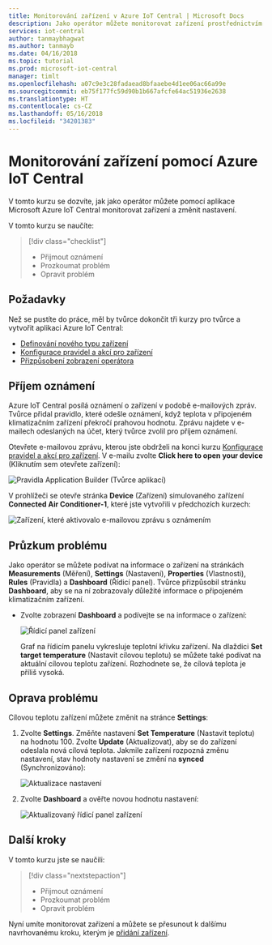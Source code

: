 ```yaml
---
title: Monitorování zařízení v Azure IoT Central | Microsoft Docs
description: Jako operátor můžete monitorovat zařízení prostřednictvím aplikace Azure IoT Central.
services: iot-central
author: tanmaybhagwat
ms.author: tanmayb
ms.date: 04/16/2018
ms.topic: tutorial
ms.prod: microsoft-iot-central
manager: timlt
ms.openlocfilehash: a07c9e3c28fadaead8bfaaebe4d1ee06ac66a99e
ms.sourcegitcommit: eb75f177fc59d90b1b667afcfe64ac51936e2638
ms.translationtype: HT
ms.contentlocale: cs-CZ
ms.lasthandoff: 05/16/2018
ms.locfileid: "34201383"
---
```

# <a name="use-azure-iot-central-to-monitor-your-devices"></a>Monitorování zařízení pomocí Azure IoT Central

V tomto kurzu se dozvíte, jak jako operátor můžete pomocí aplikace Microsoft Azure IoT Central monitorovat zařízení a změnit nastavení.

V tomto kurzu se naučíte:

> [!div class="checklist"]
> * Přijmout oznámení
> * Prozkoumat problém
> * Opravit problém

## <a name="prerequisites"></a>Požadavky

Než se pustíte do práce, měl by tvůrce dokončit tři kurzy pro tvůrce a vytvořit aplikaci Azure IoT Central:

* [Definování nového typu zařízení](tutorial-define-device-type.md)
* [Konfigurace pravidel a akcí pro zařízení](tutorial-configure-rules.md)
* [Přizpůsobení zobrazení operátora](tutorial-customize-operator.md)

## <a name="receive-a-notification"></a>Příjem oznámení

Azure IoT Central posílá oznámení o zařízení v podobě e-mailových zpráv. Tvůrce přidal pravidlo, které odešle oznámení, když teplota v připojeném klimatizačním zařízení překročí prahovou hodnotu. Zprávu najdete v e-mailech odeslaných na účet, který tvůrce zvolil pro příjem oznámení.

Otevřete e-mailovou zprávu, kterou jste obdrželi na konci kurzu [Konfigurace pravidel a akcí pro zařízení](tutorial-configure-rules.md). V e-mailu zvolte **Click here to open your device** (Kliknutím sem otevřete zařízení):

![Pravidla Application Builder (Tvůrce aplikací)](media/tutorial-monitor-devices/email.png)

V prohlížeči se otevře stránka **Device** (Zařízení) simulovaného zařízení **Connected Air Conditioner-1**, které jste vytvořili v předchozích kurzech:

![Zařízení, které aktivovalo e-mailovou zprávu s oznámením](media/tutorial-monitor-devices/sourcedevice.png)

## <a name="investigate-an-issue"></a>Průzkum problému

Jako operátor se můžete podívat na informace o zařízení na stránkách **Measurements** (Měření), **Settings** (Nastavení), **Properties** (Vlastnosti), **Rules** (Pravidla) a **Dashboard** (Řídicí panel). Tvůrce přizpůsobil stránku **Dashboard**, aby se na ní zobrazovaly důležité informace o připojeném klimatizačním zařízení.

* Zvolte zobrazení **Dashboard** a podívejte se na informace o zařízení:

    ![Řídicí panel zařízení](media/tutorial-monitor-devices/initial_screen.png)

    Graf na řídicím panelu vykresluje teplotní křivku zařízení. Na dlaždici **Set target temperature** (Nastavit cílovou teplotu) se můžete také podívat na aktuální cílovou teplotu zařízení. Rozhodnete se, že cílová teplota je příliš vysoká.

## <a name="remediate-an-issue"></a>Oprava problému

Cílovou teplotu zařízení můžete změnit na stránce **Settings**:

1. Zvolte **Settings**. Změňte nastavení **Set Temperature** (Nastavit teplotu) na hodnotu 100. Zvolte **Update** (Aktualizovat), aby se do zařízení odeslala nová cílová teplota. Jakmile zařízení rozpozná změnu nastavení, stav hodnoty nastavení se změní na **synced** (Synchronizováno):

    ![Aktualizace nastavení](media/tutorial-monitor-devices/change_settings.png)

1. Zvolte **Dashboard** a ověřte novou hodnotu nastavení:

    ![Aktualizovaný řídicí panel zařízení](media/tutorial-monitor-devices/new_settings.png)

## <a name="next-steps"></a>Další kroky

V tomto kurzu jste se naučili:

> [!div class="nextstepaction"]
> * Přijmout oznámení
> * Prozkoumat problém
> * Opravit problém

Nyní umíte monitorovat zařízení a můžete se přesunout k dalšímu navrhovanému kroku, kterým je [přidání zařízení](tutorial-add-device.md).
